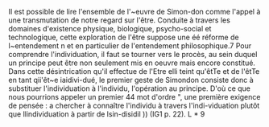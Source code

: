 ﻿II est possible de lire l'ensemble de l'~euvre de Simon-don comme l'appel à une transmutation de notre regard sur l'être. Conduite à travers les domaines d'existence physique, biologique, psycho-social et technologique, cette exploration de l'être suppose une éé réforme de l~entendement n et en particulier de l'entendement philosophique.7
Pour comprendre l'individuation, il faut se tourner vers le procès, au sein duquel un principe peut être non seulement mis en oeuvre mais encore constitué. Dans cette désintrication qu'il effectue de l'Etre elli teint qu'êtTe et de l'êtTe en tant qii'êt~e iaidivi-dué, le premier geste de Simondon consiste donc à substituer l'individuation à l'individu, l'opération au principe. D'où ce que nous pourrions appeler un premier 44 mot d'ordre ", une première exigence de pensée : a chercher à connaître l'individu à travers l'indi-viduation plutôt que llindividuation à partir de lsin-disidil )) (IG1 p. 22). L * 9

